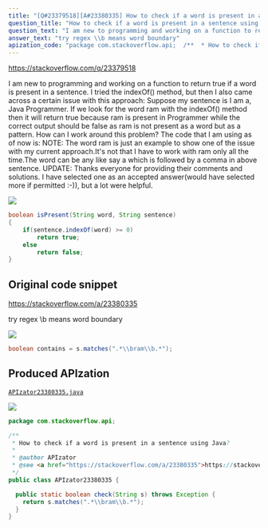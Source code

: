 ```yaml
---
title: "[Q#23379518][A#23380335] How to check if a word is present in a sentence using Java?"
question_title: "How to check if a word is present in a sentence using Java?"
question_text: "I am new to programming and working on a function to return true if a word is present in a sentence. I tried the indexOf() method, but then I also came across a certain issue with this approach: Suppose my sentence is I am a, Java Programmer. If we look for the word ram with the indexOf() method then it will return true because ram is present in Programmer while the correct output should be false as ram is not present as a word but as a pattern. How can I work around this problem? The code that I am using as of now is: NOTE: The word ram is just an example to show one of the issue with my current approach.It's not that I have to work with ram only all the time.The word can be any like say a which is followed by a comma in above sentence. UPDATE: Thanks everyone for providing their comments and solutions. I have selected one as an accepted answer(would have selected more if permitted :-)), but a lot were helpful."
answer_text: "try regex \\b means word boundary"
apization_code: "package com.stackoverflow.api;  /**  * How to check if a word is present in a sentence using Java?  *  * @author APIzator  * @see <a href=\"https://stackoverflow.com/a/23380335\">https://stackoverflow.com/a/23380335</a>  */ public class APIzator23380335 {    public static boolean check(String s) throws Exception {     return s.matches(\".*\\\\bram\\\\b.*\");   } }"
---
```


https://stackoverflow.com/q/23379518

I am new to programming and working on a function to return true if a word is present in a sentence. I tried the indexOf() method, but then I also came across a certain issue with this approach:
Suppose my sentence is I am a, Java Programmer.
If we look for the word ram with the indexOf() method then it will return true because ram is present in Programmer while the correct output should be false as ram is not present as a word but as a pattern.
How can I work around this problem? The code that I am using as of now is:
NOTE: The word ram is just an example to show one of the issue with my current approach.It&#x27;s not that I have to work with ram only all the time.The word can be any like say a which is followed by a comma in above sentence.
UPDATE: Thanks everyone for providing their comments and solutions. I have selected one as an accepted answer(would have selected more if permitted :-)), but a lot were helpful.


<div class="code-logo"><img src="/stackoverflow.png" /></div>

```java
boolean isPresent(String word, String sentence)
{
    if(sentence.indexOf(word) >= 0)
        return true;
    else
        return false;
}
```


## Original code snippet

https://stackoverflow.com/a/23380335

try regex
\b means word boundary

<div class="code-logo"><img src="/stackoverflow.png" /></div>

```java
boolean contains = s.matches(".*\\bram\\b.*");
```

## Produced APIzation

[`APIzator23380335.java`](https://github.com/blind-papers/apization-temp-data/raw/main/search/APIzator23380335.java)

<div class="code-logo"><img src="/apizator.png" /></div>

```java
package com.stackoverflow.api;

/**
 * How to check if a word is present in a sentence using Java?
 *
 * @author APIzator
 * @see <a href="https://stackoverflow.com/a/23380335">https://stackoverflow.com/a/23380335</a>
 */
public class APIzator23380335 {

  public static boolean check(String s) throws Exception {
    return s.matches(".*\\bram\\b.*");
  }
}

```